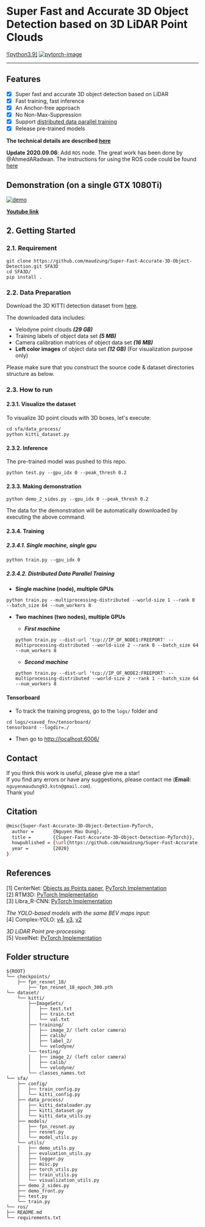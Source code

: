 # Super Fast and Accurate 3D Object Detection based on 3D LiDAR Point Clouds

[![python3.9]][python-url]
[![pytorch-image]][pytorch-url]

---

## Features
- [x] Super fast and accurate 3D object detection based on LiDAR
- [x] Fast training, fast inference
- [x] An Anchor-free approach
- [x] No Non-Max-Suppression
- [x] Support [distributed data parallel training](https://github.com/pytorch/examples/tree/master/distributed/ddp)
- [x] Release pre-trained models 

**The technical details are described [here](./Technical_details.md)**

**Update 2020.09.06**: Add `ROS` node. The great work has been done by @AhmedARadwan. The instructions for using the ROS code could be found [here](https://github.com/maudzung/Super-Fast-Accurate-3D-Object-Detection/blob/master/ros/src/super_fast_object_detection/README.md)

## Demonstration (on a single GTX 1080Ti)

[![demo](http://img.youtube.com/vi/FI8mJIXkgX4/0.jpg)](http://www.youtube.com/watch?v=FI8mJIXkgX4)


**[Youtube link](https://youtu.be/FI8mJIXkgX4)**

## 2. Getting Started
### 2.1. Requirement

```shell script
git clone https://github.com/maudzung/Super-Fast-Accurate-3D-Object-Detection.git SFA3D
cd SFA3D/
pip install .
```

### 2.2. Data Preparation
Download the 3D KITTI detection dataset from [here](http://www.cvlibs.net/datasets/kitti/eval_object.php?obj_benchmark=3d).

The downloaded data includes:

- Velodyne point clouds _**(29 GB)**_
- Training labels of object data set _**(5 MB)**_
- Camera calibration matrices of object data set _**(16 MB)**_
- **Left color images** of object data set _**(12 GB)**_ (For visualization purpose only)


Please make sure that you construct the source code & dataset directories structure as below.

### 2.3. How to run

#### 2.3.1. Visualize the dataset 

To visualize 3D point clouds with 3D boxes, let's execute:

```shell script
cd sfa/data_process/
python kitti_dataset.py
```


#### 2.3.2. Inference

The pre-trained model was pushed to this repo.

```
python test.py --gpu_idx 0 --peak_thresh 0.2
```

#### 2.3.3. Making demonstration

```
python demo_2_sides.py --gpu_idx 0 --peak_thresh 0.2
```

The data for the demonstration will be automatically downloaded by executing the above command.


#### 2.3.4. Training

##### 2.3.4.1. Single machine, single gpu

```shell script
python train.py --gpu_idx 0
```

##### 2.3.4.2. Distributed Data Parallel Training
- **Single machine (node), multiple GPUs**

```
python train.py --multiprocessing-distributed --world-size 1 --rank 0 --batch_size 64 --num_workers 8
```

- **Two machines (two nodes), multiple GPUs**

   - _**First machine**_
    ```
    python train.py --dist-url 'tcp://IP_OF_NODE1:FREEPORT' --multiprocessing-distributed --world-size 2 --rank 0 --batch_size 64 --num_workers 8
    ```

   - _**Second machine**_
    ```
    python train.py --dist-url 'tcp://IP_OF_NODE2:FREEPORT' --multiprocessing-distributed --world-size 2 --rank 1 --batch_size 64 --num_workers 8
    ```

#### Tensorboard

- To track the training progress, go to the `logs/` folder and 

```shell script
cd logs/<saved_fn>/tensorboard/
tensorboard --logdir=./
```

- Then go to [http://localhost:6006/](http://localhost:6006/)


## Contact

If you think this work is useful, please give me a star! <br>
If you find any errors or have any suggestions, please contact me (**Email:** `nguyenmaudung93.kstn@gmail.com`). <br>
Thank you!


## Citation

```bash
@misc{Super-Fast-Accurate-3D-Object-Detection-PyTorch,
  author =       {Nguyen Mau Dung},
  title =        {{Super-Fast-Accurate-3D-Object-Detection-PyTorch}},
  howpublished = {\url{https://github.com/maudzung/Super-Fast-Accurate-3D-Object-Detection}},
  year =         {2020}
}
```

## References

[1] CenterNet: [Objects as Points paper](https://arxiv.org/abs/1904.07850), [PyTorch Implementation](https://github.com/xingyizhou/CenterNet) <br>
[2] RTM3D: [PyTorch Implementation](https://github.com/maudzung/RTM3D) <br>
[3] Libra_R-CNN: [PyTorch Implementation](https://github.com/OceanPang/Libra_R-CNN)

_The YOLO-based models with the same BEV maps input:_ <br>
[4] Complex-YOLO: [v4](https://github.com/maudzung/Complex-YOLOv4-Pytorch), [v3](https://github.com/ghimiredhikura/Complex-YOLOv3), [v2](https://github.com/AI-liu/Complex-YOLO)

*3D LiDAR Point pre-processing:* <br>
[5] VoxelNet: [PyTorch Implementation](https://github.com/skyhehe123/VoxelNet-pytorch)

## Folder structure

```
${ROOT}
└── checkpoints/
    ├── fpn_resnet_18/    
        ├── fpn_resnet_18_epoch_300.pth
└── dataset/    
    └── kitti/
        ├──ImageSets/
        │   ├── test.txt
        │   ├── train.txt
        │   └── val.txt
        ├── training/
        │   ├── image_2/ (left color camera)
        │   ├── calib/
        │   ├── label_2/
        │   └── velodyne/
        └── testing/  
        │   ├── image_2/ (left color camera)
        │   ├── calib/
        │   └── velodyne/
        └── classes_names.txt
└── sfa/
    ├── config/
    │   ├── train_config.py
    │   └── kitti_config.py
    ├── data_process/
    │   ├── kitti_dataloader.py
    │   ├── kitti_dataset.py
    │   └── kitti_data_utils.py
    ├── models/
    │   ├── fpn_resnet.py
    │   ├── resnet.py
    │   └── model_utils.py
    └── utils/
    │   ├── demo_utils.py
    │   ├── evaluation_utils.py
    │   ├── logger.py
    │   ├── misc.py
    │   ├── torch_utils.py
    │   ├── train_utils.py
    │   └── visualization_utils.py
    ├── demo_2_sides.py
    ├── demo_front.py
    ├── test.py
    └── train.py
└── ros/
├── README.md 
└── requirements.txt
```



[python-image]: https://img.shields.io/badge/Python-3.6-ff69b4.svg
[python-url]: https://www.python.org/
[pytorch-image]: https://img.shields.io/badge/PyTorch-1.5-2BAF2B.svg
[pytorch-url]: https://pytorch.org/
